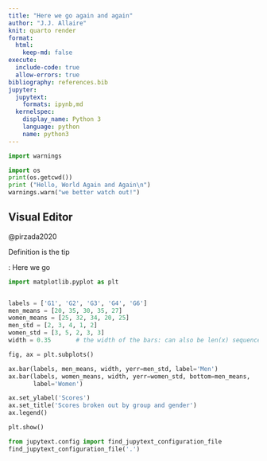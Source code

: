 ```yaml
---
title: "Here we go again and again"
author: "J.J. Allaire"
knit: quarto render
format:
  html:
    keep-md: false
execute:
  include-code: true
  allow-errors: true
bibliography: references.bib
jupyter:
  jupytext:
    formats: ipynb,md
  kernelspec:
    display_name: Python 3
    language: python
    name: python3
---
```


```python tags=["remove-cell"]
import warnings
```


```python
import os
print(os.getcwd())
print ("Hello, World Again and Again\n")
warnings.warn("we better watch out!")
```


## Visual Editor

@pirzada2020

Definition is the tip

: Here we go

```python tags=["include-code"]
import matplotlib.pyplot as plt


labels = ['G1', 'G2', 'G3', 'G4', 'G6']
men_means = [20, 35, 30, 35, 27]
women_means = [25, 32, 34, 20, 25]
men_std = [2, 3, 4, 1, 2]
women_std = [3, 5, 2, 3, 3]
width = 0.35       # the width of the bars: can also be len(x) sequence

fig, ax = plt.subplots()

ax.bar(labels, men_means, width, yerr=men_std, label='Men')
ax.bar(labels, women_means, width, yerr=women_std, bottom=men_means,
       label='Women')

ax.set_ylabel('Scores')
ax.set_title('Scores broken out by group and gender')
ax.legend()

plt.show()
```


```python
from jupytext.config import find_jupytext_configuration_file
find_jupytext_configuration_file('.')
```


